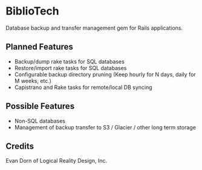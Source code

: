 BiblioTech
==========

Database backup and transfer management gem for Rails applications. 

Planned Features
----------------

* Backup/dump rake tasks for SQL databases
* Restore/import rake tasks for SQL databases
* Configurable backup directory pruning (Keep hourly for N days, daily for M weeks, etc.)
* Capistrano and Rake tasks for remote/local DB syncing

Possible Features
-----------------

* Non-SQL databases
* Management of backup transfer to S3 / Glacier / other long term storage

Credits
-------

Evan Dorn of Logical Reality Design, Inc.
